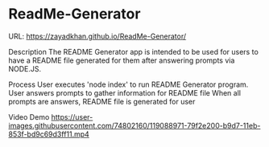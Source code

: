 # ReadMe-Generator
 
 URL:
 https://zayadkhan.github.io/ReadMe-Generator/
 
Description
The README Generator app is intended to be used for users to have a README file generated for them after answering prompts via NODE.JS.

Process
User executes 'node index' to run README Generator program.
User answers prompts to gather information for README file
When all prompts are answers, README file is generated for user

Video Demo
https://user-images.githubusercontent.com/74802160/119088971-79f2e200-b9d7-11eb-853f-bd9c69d3ff11.mp4

